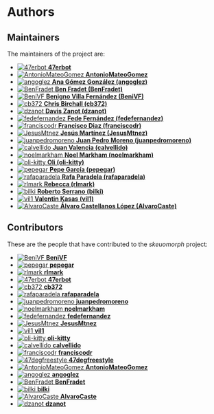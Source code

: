[comment]: <> (Don't edit this file!)
[comment]: <> (It is automatically updated after every release of https://github.com/47degrees/.github)
[comment]: <> (If you want to suggest a change, please open a PR or issue in that repository)

# Authors

## Maintainers

The maintainers of the project are:

- [![47erbot](https://avatars1.githubusercontent.com/u/24799081?v=4&s=20) **47erbot**](https://github.com/47erbot)
- [![AntonioMateoGomez](https://avatars0.githubusercontent.com/u/25897490?v=4&s=20) **AntonioMateoGomez**](https://github.com/AntonioMateoGomez)
- [![angoglez](https://avatars0.githubusercontent.com/u/10107285?v=4&s=20) **Ana Gómez González (angoglez)**](https://github.com/angoglez)
- [![BenFradet](https://avatars2.githubusercontent.com/u/1737211?v=4&s=20) **Ben Fradet (BenFradet)**](https://github.com/BenFradet)
- [![BeniVF](https://avatars1.githubusercontent.com/u/3973331?v=4&s=20) **Benigno Villa Fernández (BeniVF)**](https://github.com/BeniVF)
- [![cb372](https://avatars1.githubusercontent.com/u/106760?v=4&s=20) **Chris Birchall (cb372)**](https://github.com/cb372)
- [![dzanot](https://avatars3.githubusercontent.com/u/5342283?v=4&s=20) **Davis Zanot (dzanot)**](https://github.com/dzanot)
- [![fedefernandez](https://avatars0.githubusercontent.com/u/720923?v=4&s=20) **Fede Fernández (fedefernandez)**](https://github.com/fedefernandez)
- [![franciscodr](https://avatars1.githubusercontent.com/u/1200151?v=4&s=20) **Francisco Diaz (franciscodr)**](https://github.com/franciscodr)
- [![JesusMtnez](https://avatars2.githubusercontent.com/u/8639179?v=4&s=20) **Jesús Martínez (JesusMtnez)**](https://github.com/JesusMtnez)
- [![juanpedromoreno](https://avatars2.githubusercontent.com/u/4879373?v=4&s=20) **Juan Pedro Moreno (juanpedromoreno)**](https://github.com/juanpedromoreno)
- [![calvellido](https://avatars0.githubusercontent.com/u/7753447?v=4&s=20) **Juan Valencia (calvellido)**](https://github.com/calvellido)
- [![noelmarkham](https://avatars1.githubusercontent.com/u/1492487?v=4&s=20) **Noel Markham (noelmarkham)**](https://github.com/noelmarkham)
- [![oli-kitty](https://avatars3.githubusercontent.com/u/8543707?v=4&s=20) **Oli (oli-kitty)**](https://github.com/oli-kitty)
- [![pepegar](https://avatars0.githubusercontent.com/u/694179?v=4&s=20) **Pepe García (pepegar)**](https://github.com/pepegar)
- [![rafaparadela](https://avatars3.githubusercontent.com/u/315070?v=4&s=20) **Rafa Paradela (rafaparadela)**](https://github.com/rafaparadela)
- [![rlmark](https://avatars3.githubusercontent.com/u/7613551?v=4&s=20) **Rebecca (rlmark)**](https://github.com/rlmark)
- [![bilki](https://avatars0.githubusercontent.com/u/1669748?v=4&s=20) **Roberto Serrano (bilki)**](https://github.com/bilki)
- [![vil1](https://avatars1.githubusercontent.com/u/389356?v=4&s=20) **Valentin Kasas (vil1)**](https://github.com/vil1)
- [![AlvaroCaste](https://avatars0.githubusercontent.com/u/1271375?v=4&s=20) **Álvaro Castellanos López (AlvaroCaste)**](https://github.com/AlvaroCaste)

## Contributors

These are the people that have contributed to the _skeuomorph_ project:

- [![BeniVF](https://avatars1.githubusercontent.com/u/3973331?v=4&s=20) **BeniVF**](https://github.com/BeniVF)
- [![pepegar](https://avatars0.githubusercontent.com/u/694179?v=4&s=20) **pepegar**](https://github.com/pepegar)
- [![rlmark](https://avatars3.githubusercontent.com/u/7613551?v=4&s=20) **rlmark**](https://github.com/rlmark)
- [![47erbot](https://avatars1.githubusercontent.com/u/24799081?v=4&s=20) **47erbot**](https://github.com/47erbot)
- [![cb372](https://avatars1.githubusercontent.com/u/106760?v=4&s=20) **cb372**](https://github.com/cb372)
- [![rafaparadela](https://avatars3.githubusercontent.com/u/315070?v=4&s=20) **rafaparadela**](https://github.com/rafaparadela)
- [![juanpedromoreno](https://avatars2.githubusercontent.com/u/4879373?v=4&s=20) **juanpedromoreno**](https://github.com/juanpedromoreno)
- [![noelmarkham](https://avatars1.githubusercontent.com/u/1492487?v=4&s=20) **noelmarkham**](https://github.com/noelmarkham)
- [![fedefernandez](https://avatars0.githubusercontent.com/u/720923?v=4&s=20) **fedefernandez**](https://github.com/fedefernandez)
- [![JesusMtnez](https://avatars2.githubusercontent.com/u/8639179?v=4&s=20) **JesusMtnez**](https://github.com/JesusMtnez)
- [![vil1](https://avatars1.githubusercontent.com/u/389356?v=4&s=20) **vil1**](https://github.com/vil1)
- [![oli-kitty](https://avatars3.githubusercontent.com/u/8543707?v=4&s=20) **oli-kitty**](https://github.com/oli-kitty)
- [![calvellido](https://avatars0.githubusercontent.com/u/7753447?v=4&s=20) **calvellido**](https://github.com/calvellido)
- [![franciscodr](https://avatars1.githubusercontent.com/u/1200151?v=4&s=20) **franciscodr**](https://github.com/franciscodr)
- [![47degfreestyle](https://avatars0.githubusercontent.com/u/28294047?v=4&s=20) **47degfreestyle**](https://github.com/47degfreestyle)
- [![AntonioMateoGomez](https://avatars0.githubusercontent.com/u/25897490?v=4&s=20) **AntonioMateoGomez**](https://github.com/AntonioMateoGomez)
- [![angoglez](https://avatars0.githubusercontent.com/u/10107285?v=4&s=20) **angoglez**](https://github.com/angoglez)
- [![BenFradet](https://avatars2.githubusercontent.com/u/1737211?v=4&s=20) **BenFradet**](https://github.com/BenFradet)
- [![bilki](https://avatars0.githubusercontent.com/u/1669748?v=4&s=20) **bilki**](https://github.com/bilki)
- [![AlvaroCaste](https://avatars0.githubusercontent.com/u/1271375?v=4&s=20) **AlvaroCaste**](https://github.com/AlvaroCaste)
- [![dzanot](https://avatars3.githubusercontent.com/u/5342283?v=4&s=20) **dzanot**](https://github.com/dzanot)